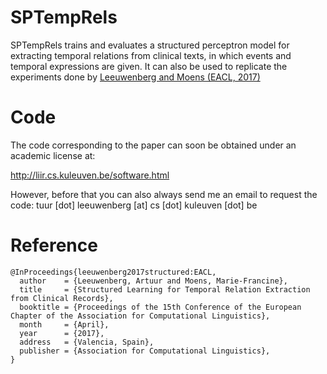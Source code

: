 # SPTempRels
SPTempRels trains and evaluates a structured perceptron model for extracting temporal relations from clinical texts, in which events and temporal expressions are given. It can also be used to replicate the experiments done by [Leeuwenberg and Moens (EACL, 2017)](http://www.aclweb.org/anthology/E/E17/E17-1108.pdf)

# Code
The code corresponding to the paper can soon be obtained under an academic license at:

http://liir.cs.kuleuven.be/software.html

However, before that you can also always send me an email to request the code: tuur [dot] leeuwenberg [at] cs [dot] kuleuven [dot] be

# Reference

```
@InProceedings{leeuwenberg2017structured:EACL,
  author    = {Leeuwenberg, Artuur and Moens, Marie-Francine},
  title     = {Structured Learning for Temporal Relation Extraction from Clinical Records},
  booktitle = {Proceedings of the 15th Conference of the European Chapter of the Association for Computational Linguistics},
  month     = {April},
  year      = {2017},
  address   = {Valencia, Spain},
  publisher = {Association for Computational Linguistics},
}
```

